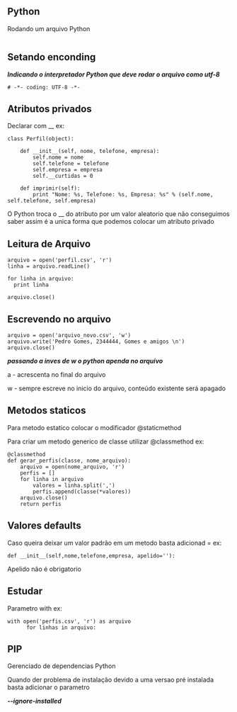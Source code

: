 ## Python ##

Rodando um arquivo Python

```

```
## Setando enconding ##

***Indicando o interpretador Python que deve rodar o arquivo como utf-8***
```
# -*- coding: UTF-8 -*-
```


## Atributos privados ##


Declarar com __ ex:
```
class Perfil(object):

    def __init__(self, nome, telefone, empresa):
        self.nome = nome
        self.telefone = telefone
        self.empresa = empresa
        self.__curtidas = 0

    def imprimir(self):
        print "Nome: %s, Telefone: %s, Empresa: %s" % (self.nome, self.telefone, self.empresa)

```

O Python troca o __ do atributo por um valor aleatorio que não conseguimos saber assim é a unica forma que podemos colocar um atributo privado


## Leitura de Arquivo ##

```
arquivo = open('perfil.csv', 'r')
linha = arquivo.readLine()

for linha in arquivo:
  print linha

arquivo.close()
```

## Escrevendo no arquivo ##

```
arquivo = open('arquivo_novo.csv', 'w')
arquivo.write('Pedro Gomes, 2344444, Gomes e amigos \n')
arquivo.close()
```


***passando a inves de w o python apenda no arquivo***

a - acrescenta no final do arquivo

w - sempre escreve no inicio do arquivo, conteúdo existente será apagado


## Metodos staticos ##

Para metodo estatico colocar o modificador @staticmethod

Para criar um metodo generico de classe utilizar @classmethod ex:

```
@classmethod
def gerar_perfis(classe, nome_arquivo):
    arquivo = open(nome_arquivo, 'r')
    perfis = []
    for linha in arquivo
        valores = linha.split(',')
        perfis.append(classe(*valores))
    arquivo.close()
    return perfis
```

## Valores defaults ##

Caso queira deixar um valor padrão em um metodo basta adicionad =<valor> ex:

```
def __init__(self,nome,telefone,empresa, apelido=''):
```

Apelido não é obrigatorio


## Estudar ##

Parametro with ex:

```
with open('perfis.csv', 'r') as arquivo
      for linhas in arquivo:
```

## PIP ##

Gerenciado de dependencias Python

Quando der problema de instalação devido a uma versao pré instalada basta adicionar o parametro

***--ignore-installed***
